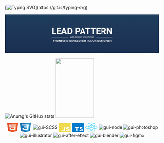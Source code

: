 [![Typing SVG](https://readme-typing-svg.herokuapp.com?font=roboto&weight=800&size=42&duration=3000&pause=200&color=FFFFFF&center=true&vCenter=true&multiline=true&repeat=false&width=1000&height=120&lines=Hi.+I'm+Guilherme+Monteiro.;I'm+a+Frontend+and+UI%2FUX+Designer.)](https://git.io/typing-svg)


[![Social banner for MrGuizao](https://github.com/MrGuizao/MrGuizao/blob/main/Github.jpg)](https://www.behance.net/guilhermonteir12)


  ![Anurag's GitHub stats](https://github-readme-stats.vercel.app/api?username=MrGuizao&show_icons=true&theme=transparent)
  <img width="50%" height="195px" src="https://github-readme-stats.vercel.app/api/top-langs/?username=MrGuizao&layout=compact&hide_border=true&title_color=ffffff&text_color=ffffff&bg_color=0D1017" />


<div align="center">
  <img align="center" alt="gui-HTML" height="30" width="40" src="https://raw.githubusercontent.com/devicons/devicon/master/icons/html5/html5-original.svg">
  <img align="center" alt="gui-CSS" height="30" width="40" src="https://raw.githubusercontent.com/devicons/devicon/master/icons/css3/css3-original.svg">
  <img align="center" alt="gui-SCSS" height="30" width="40" src="https://cdn.jsdelivr.net/gh/devicons/devicon/icons/sass/sass-original.svg">
  <img align="center" alt="gui-Js" height="30" width="40" src="https://raw.githubusercontent.com/devicons/devicon/master/icons/javascript/javascript-plain.svg">
  <img align="center" alt="gui-Ts" height="30" width="40" src="https://raw.githubusercontent.com/devicons/devicon/master/icons/typescript/typescript-plain.svg">
  <img align="center" alt="gui-React" height="30" width="40" src="https://raw.githubusercontent.com/devicons/devicon/master/icons/react/react-original.svg">
  <img align="center" alt="gui-node" height="30" width="40" src="https://cdn.jsdelivr.net/gh/devicons/devicon/icons/nodejs/nodejs-original.svg" /> 
  
  <img align="center" alt="gui-photoshop" height="30" width="40" src="https://cdn.jsdelivr.net/gh/devicons/devicon/icons/photoshop/photoshop-plain.svg">
  <img align="center" alt="gui-illustrator" height="30" width="40" src="https://cdn.jsdelivr.net/gh/devicons/devicon/icons/illustrator/illustrator-plain.svg">  
  <img align="center" alt="gui-after-effect" height="30" width="40" src="https://cdn.jsdelivr.net/gh/devicons/devicon/icons/aftereffects/aftereffects-original.svg">
  <img align="center" alt="gui-blender" height="30" width="40" src="https://cdn.jsdelivr.net/gh/devicons/devicon/icons/blender/blender-original.svg" />
  
  <img align="center" alt="gui-figma" height="30" width="40" src="https://cdn.jsdelivr.net/gh/devicons/devicon/icons/figma/figma-original.svg" />        
</div>
